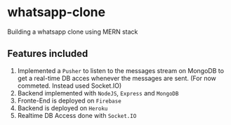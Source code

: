 # whatsapp-clone
Building a whatsapp clone using MERN stack


## Features included

1. Implemented a `Pusher` to listen to the messages stream on MongoDB to get a real-time DB acces whenever the messages are sent. (For now commeted. Instead used Socket.IO)
2. Backend implemented with `NodeJS`, `Express` and `MongoDB`
3. Fronte-End is deployed on `Firebase`
4. Backend is deployed on `Heroku`
5. Realtime DB Access done with `Socket.IO`
